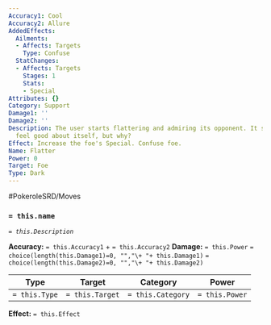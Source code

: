 ```yaml
---
Accuracy1: Cool
Accuracy2: Allure
AddedEffects:
  Ailments:
  - Affects: Targets
    Type: Confuse
  StatChanges:
  - Affects: Targets
    Stages: 1
    Stats:
    - Special
Attributes: {}
Category: Support
Damage1: ''
Damage2: ''
Description: The user starts flattering and admiring its opponent. It sure makes it
  feel good about itself, but why?
Effect: Increase the foe's Special. Confuse foe.
Name: Flatter
Power: 0
Target: Foe
Type: Dark
---
```


#PokeroleSRD/Moves

### `= this.name` 
*`= this.Description`*

**Accuracy:** `= this.Accuracy1` + `= this.Accuracy2`
**Damage:** `= this.Power` `= choice(length(this.Damage1)=0, "","\+ "+ this.Damage1)` `= choice(length(this.Damage2)=0, "","\+ "+ this.Damage2)`

| Type          | Target          | Category          | Power          |
| ------------- | --------------- | ----------------  | -------------- |
| `= this.Type` | `= this.Target` | `= this.Category` | `= this.Power` | 

**Effect:** `= this.Effect`